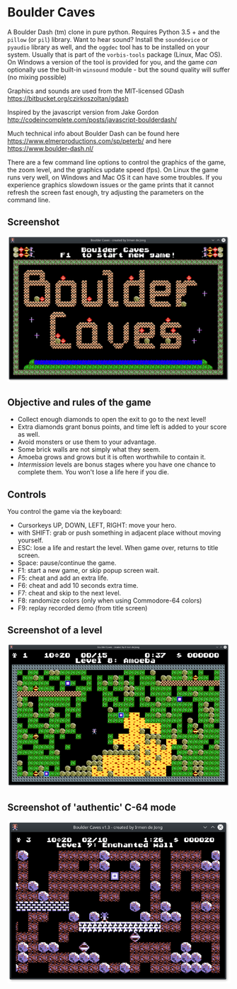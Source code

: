 # Boulder Caves
A Boulder Dash (tm) clone in pure python.
Requires Python 3.5 + and the ``pillow`` (or ``pil``) library.
Want to hear sound? Install the ``sounddevice`` or ``pyaudio`` library as well, and
the ``oggdec`` tool has to be installed on your system.  Usually that is part of
the ``vorbis-tools`` package (Linux, Mac OS).  On Windows a version of the tool 
is provided for you, and the game *can* optionally use the built-in ``winsound`` module -
but the sound quality will suffer (no mixing possible) 
  

Graphics and sounds are used from the MIT-licensed GDash 
https://bitbucket.org/czirkoszoltan/gdash

Inspired by the javascript version from Jake Gordon
http://codeincomplete.com/posts/javascript-boulderdash/

Much technical info about Boulder Dash can be found here https://www.elmerproductions.com/sp/peterb/
and here https://www.boulder-dash.nl/


There are a few command line options to control the graphics of the game, the zoom level,
and the graphics update speed (fps).
On Linux the game runs very well, on Windows and Mac OS it can have some troubles. 
If you experience graphics slowdown issues or the game prints that it cannot refresh
the screen fast enough, try adjusting the parameters on the command line.

## Screenshot

![Boulder Caves title screen](screenshots/screenshot.png?raw=true "Screenshot of the title screen")


## Objective and rules of the game

- Collect enough diamonds to open the exit to go to the next level!
- Extra diamonds grant bonus points, and time left is added to your score as well.
- Avoid monsters or use them to your advantage.
- Some brick walls are not simply what they seem. 
- Amoeba grows and grows but it is often worthwhile to contain it. 
- *Intermission* levels are bonus stages where you have one chance to complete them.
You won't lose a life here if you die.


## Controls

You control the game via the keyboard:

- Cursorkeys UP, DOWN, LEFT, RIGHT: move your hero.
- with SHIFT: grab or push something in adjacent place without moving yourself.
- ESC: lose a life and restart the level. When game over, returns to title screen.
- Space: pause/continue the game.
- F1: start a new game, or skip popup screen wait.
- F5: cheat and add an extra life.
- F6: cheat and add 10 seconds extra time.
- F7: cheat and skip to the next level.
- F8: randomize colors (only when using Commodore-64 colors)
- F9: replay recorded demo (from title screen)


## Screenshot of a level

![a level](screenshots/screenshot2.png?raw=true "Screenshot of a level in progress")


## Screenshot of 'authentic' C-64 mode

![a level](screenshots/screenshot3.png?raw=true "Screenshot of the game runnig in 'authentic' C-64 mode")

